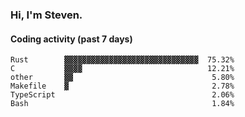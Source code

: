 ### Hi, I'm Steven.

#### Coding activity (past 7 days)
```
Rust        ▓▓▓▓▓▓▓▓▓▓▓▓▓▓▓▓▓▓▓▓▓▓▓▓▓▓▓▓▓▓  75.32%
C           ▓▓▓▓                            12.21%
other       ▓▓                               5.80%
Makefile    ▓                                2.78%
TypeScript                                   2.06%
Bash                                         1.84%
```
